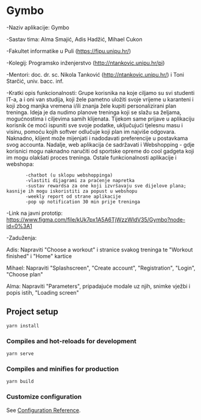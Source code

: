 # Gymbo 

-Naziv aplikacije: Gymbo

-Sastav tima: Alma Smajić, Adis Hadžić, Mihael Cukon

-Fakultet informatike u Puli (https://fipu.unipu.hr/)

-Kolegij: Programsko inženjerstvo (http://ntankovic.unipu.hr/pi)

-Mentori: doc. dr. sc. Nikola Tanković (http://ntankovic.unipu.hr/) i Toni Starčić, univ. bacc. inf.

-Kratki opis funkcionalnosti: Grupe korisnika na koje ciljamo su svi studenti IT-a, a i oni van studija, koji žele pametno uložiti svoje vrijeme u karanteni i koji zbog manjka vremena i/ili znanja žele kupiti personalizirani plan treninga. Ideja je da nudimo planove treninga koji se slažu sa željama, mogućnostima i ciljevima samih klijenata. Tijekom same prijave u aplikaciju korisnik će moći ispuniti sve svoje podatke, uključujući tjelesnu masu i visinu, pomoću kojih softver odlučuje koji plan im najviše odgovara. Naknadno, klijent može mijenjati i nadodavati preferencije u postavkama svog accounta. Nadalje, web aplikacija će sadržavati i Webshopping - gdje korisnici mogu naknadno naručiti od sportske opreme do cool gadgeta koji im mogu olakšati proces treninga. Ostale funkcionalnosti aplikacije i webshopa:
           
           -chatbot (u sklopu webshoppinga)           
           -vlastiti dijagrami za praćenje napretka
           -sustav rewardsa za one koji izvršavaju sve dijelove plana; kasnije ih mogu iskoristiti za popust u webshopu
           -weekly report od strane aplikacije
           -pop up notification 30 min prije treninga

-Link na javni prototip: https://www.figma.com/file/kUk7px1A5A6TjWzzWldV35/Gymbo?node-id=0%3A1

-Zaduženja:
 
 Adis: Napraviti "Choose a workout" i stranice svakog treninga te "Workout finished" i "Home" kartice
 
 Mihael: Napraviti "Splashscreen", "Create account", "Registration", "Login", "Choose plan"
 
 Alma: Napraviti "Parameters", pripadajuće modale uz njih, snimke vježbi i popis istih, "Loading screen" 

## Project setup
```
yarn install
```

### Compiles and hot-reloads for development
```
yarn serve
```

### Compiles and minifies for production
```
yarn build
```

### Customize configuration
See [Configuration Reference](https://cli.vuejs.org/config/).
